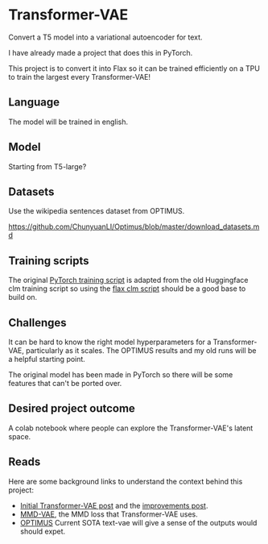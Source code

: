 # Transformer-VAE

Convert a T5 model into a variational autoencoder for text.

I have already made a project that does this in PyTorch.

This project is to convert it into Flax so it can be trained efficiently on a TPU to train the largest every Transformer-VAE!

## Language

The model will be trained in english.

## Model

Starting from T5-large?

## Datasets

Use the wikipedia sentences dataset from OPTIMUS.

https://github.com/ChunyuanLI/Optimus/blob/master/download_datasets.md

## Training scripts

The original [PyTorch training script](https://github.com/Fraser-Greenlee/transformer-vae/blob/master/transformer_vae/train.py) is adapted from the old Huggingface clm training script so using the [flax clm script](https://github.com/huggingface/transformers/blob/master/examples/flax/language-modeling/run_clm_flax.py) should be a good base to build on.

## Challenges

It can be hard to know the right model hyperparameters for a Transformer-VAE, particularly as it scales. The OPTIMUS results and my old runs will be a helpful starting point.

The original model has been made in PyTorch so there will be some features that can't be ported over.

## Desired project outcome

A colab notebook where people can explore the Transformer-VAE's latent space.

## Reads

Here are some background links to understand the context behind this project:

- [Initial Transformer-VAE post](http://fras.uk/ml/large%20prior-free%20models/transformer-vae/2020/08/13/Transformers-as-Variational-Autoencoders.html)
 and the [improvements post](http://fras.uk/ml/large%20prior-free%20models/transformer-vae/2021/02/23/An-Improved-Transformer-VAE.html).
- [MMD-VAE](https://ermongroup.github.io/blog/a-tutorial-on-mmd-variational-autoencoders/), the MMD loss that Transformer-VAE uses.
- [OPTIMUS](https://www.microsoft.com/en-us/research/publication/optimus-organizing-sentences-via-pre-trained-modeling-of-a-latent-space/) Current SOTA text-vae will give a sense of the outputs would should expet.
